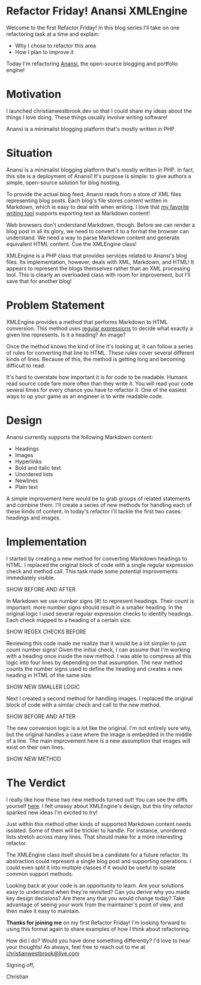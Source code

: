 # Refactor Friday! Anansi XMLEngine

Welcome to the first Refactor Friday! In this blog series I'll take on one refactoring task at a time and explain:

*   Why I chose to refactor this area
*   How I plan to improve it

Today I'm refactoring [Anansi](https://github.com/christian-westbrook/anansi), the open-source blogging and portfolio engine!

# Motivation

I launched christianwestbrook.dev so that I could share my ideas about the things I love doing. These things usually involve writing software! 

Anansi is a minimalist blogging platform that's mostly written in PHP. 

# Situation

Anansi is a minimalist blogging platform that's mostly written in PHP. In fact, this site is a deployment of Anansi! It's purpose is simple: to give authors a simple, open-source solution for blog hosting.

To provide the actual blog feed, Anansi reads from a store of XML files representing blog posts. Each blog's file stores content written in Markdown, which is easy to deal with when writing. I love that [my favorite writing tool](https://hemingwayapp.com/) supports exporting text as Markdown content!

Web browsers don't understand Markdown, though. Before we can render a blog post in all its glory, we need to convert it to a format the browser can understand. We need a way to parse Markdown content and generate equivalent HTML content. Cue the XMLEngine class!

XMLEngine is a PHP class that provides services related to Anansi's blog files. Its implementation, however, deals with XML, Markdown, and HTML! It appears to represent the blogs themselves rather than an XML processing tool. This is clearly an overloaded class with room for improvement, but I'll save that for another blog!

# Problem Statement

XMLEngine provides a method that performs Markdown to HTML conversion. This method uses [regular expressions](https://en.wikipedia.org/wiki/Regular_expression) to decide what exactly a given line represents. Is it a heading? An image?

Once the method knows the kind of line it's looking at, it can follow a series of rules for converting that line to HTML. These rules cover several different kinds of lines. Because of this, the method is getting long and becoming difficult to read.

It's hard to overstate how important it is for code to be readable. Humans read source code fare more often than they write it. You will read your code several times for every chance you have to refactor it. One of the easiest ways to up your game as an engineer is to write readable code.

# Design

Anansi currently supports the following Markdown content:

*   Headings
*   Images
*   Hyperlinks
*   Bold and italic text
*   Unordered lists
*   Newlines
*   Plain text

A simple improvement here would be to grab groups of related statements and combine them. I'll create a series of new methods for handling each of these kinds of content. In today's refactor I'll tackle the first two cases: headings and images.

# Implementation

I started by creating a new method for converting Markdown headings to HTML. I replaced the original block of code with a single regular expression check and method call. This task made some potential improvements immediately visible.

SHOW BEFORE AND AFTER

In Markdown we use number signs (#) to represent headings. Their count is important: more number signs should result in a smaller heading. In the original logic I used several regular expression checks to identify headings. Each check mapped to a heading of a certain size.

SHOW REGEX CHECKS BEFORE

Reviewing this code made me realize that it would be a lot simpler to just count number signs! Given the initial check, I can assume that I'm working with a heading once inside the new method. I was able to compress all this logic into four lines by depending on that assumption. The new method counts the number signs used to define the heading and creates a new heading in HTML of the same size.

SHOW NEW SMALLER LOGIC

Next I created a second method for handling images. I replaced the original block of code with a similar check and call to the new method.

SHOW BEFORE AND AFTER

The new conversion logic is a lot like the original. I'm not entirely sure why, but the original handles a case where the image is embedded in the middle of a line. The main improvement here is a new assumption that images will exist on their own lines.

SHOW NEW METHOD

# The Verdict

I really like how these two new methods turned out! You can see the diffs yourself [here](https://github.com/christian-westbrook/anansi/pull/45/files). I felt uneasy about XMLEngine's design, but this tiny refactor sparked new ideas I'm excited to try!

Just within this method other kinds of supported Markdown content needs isolated. Some of them will be trickier to handle. For instance, unordered lists stretch across many lines. That should make for a more interesting refactor.

The XMLEngine class itself should be a candidate for a future refactor. Its abstraction could represent a single blog post and supporting operations. I could even split it into multiple classes if it would be useful to isolate common support methods.

Looking back at your code is an opportunity to learn. Are your solutions easy to understand when they're revisited? Can you derive why you made key design decisions? Are there any that you would change today? Take advantage of seeing your work from the maintainer's point of view, and then make it easy to maintain.

**Thanks for joining me** on my first Refactor Friday! I'm looking forward to using this format again to share examples of how I think about refactoring.

How did I do? Would you have done something differently? I'd love to hear your thoughts! As always, feel free to reach out to me at [christianwestbrook@live.com](mailto:christianwestbrook@live.com)

Signing off,

Christian